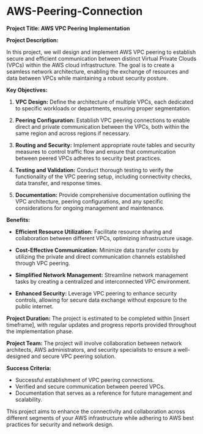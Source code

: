 # AWS-Peering-Connection

**Project Title: AWS VPC Peering Implementation**

**Project Description:**

In this project, we will design and implement AWS VPC peering to establish secure and efficient communication between distinct Virtual Private Clouds (VPCs) within the AWS cloud infrastructure. The goal is to create a seamless network architecture, enabling the exchange of resources and data between VPCs while maintaining a robust security posture.

**Key Objectives:**

1. **VPC Design:** Define the architecture of multiple VPCs, each dedicated to specific workloads or departments, ensuring proper segmentation.

2. **Peering Configuration:** Establish VPC peering connections to enable direct and private communication between the VPCs, both within the same region and across regions if necessary.

3. **Routing and Security:** Implement appropriate route tables and security measures to control traffic flow and ensure that communication between peered VPCs adheres to security best practices.

4. **Testing and Validation:** Conduct thorough testing to verify the functionality of the VPC peering setup, including connectivity checks, data transfer, and response times.

5. **Documentation:** Provide comprehensive documentation outlining the VPC architecture, peering configurations, and any specific considerations for ongoing management and maintenance.

**Benefits:**

- **Efficient Resource Utilization:** Facilitate resource sharing and collaboration between different VPCs, optimizing infrastructure usage.

- **Cost-Effective Communication:** Minimize data transfer costs by utilizing the private and direct communication channels established through VPC peering.

- **Simplified Network Management:** Streamline network management tasks by creating a centralized and interconnected VPC environment.

- **Enhanced Security:** Leverage VPC peering to enhance security controls, allowing for secure data exchange without exposure to the public internet.

**Project Duration:**
The project is estimated to be completed within [insert timeframe], with regular updates and progress reports provided throughout the implementation phase.

**Project Team:**
The project will involve collaboration between network architects, AWS administrators, and security specialists to ensure a well-designed and secure VPC peering solution.

**Success Criteria:**
- Successful establishment of VPC peering connections.
- Verified and secure communication between peered VPCs.
- Documentation that serves as a reference for future management and scalability.

This project aims to enhance the connectivity and collaboration across different segments of your AWS infrastructure while adhering to AWS best practices for security and network design.
